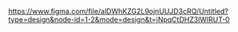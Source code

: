 https://www.figma.com/file/alDWhKZG2L9ojnUUJD3cRQ/Untitled?type=design&node-id=1-2&mode=design&t=jNpqCtDHZ3lWlRUT-0